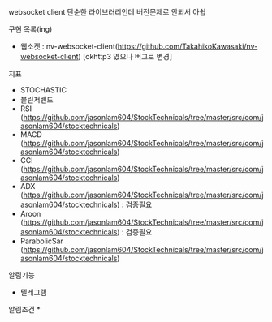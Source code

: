 websocket client 단순한 라이브러리인데 버전문제로 안되서 아쉽


구현 목록(ing)
* 웹소켓 : nv-websocket-client(https://github.com/TakahikoKawasaki/nv-websocket-client)  [okhttp3 였으나 버그로 변경]  

지표
* STOCHASTIC
* 볼린저밴드
* RSI (https://github.com/jasonlam604/StockTechnicals/tree/master/src/com/jasonlam604/stocktechnicals)
* MACD (https://github.com/jasonlam604/StockTechnicals/tree/master/src/com/jasonlam604/stocktechnicals)
* CCI (https://github.com/jasonlam604/StockTechnicals/tree/master/src/com/jasonlam604/stocktechnicals)
* ADX (https://github.com/jasonlam604/StockTechnicals/tree/master/src/com/jasonlam604/stocktechnicals) : 검증필요
* Aroon (https://github.com/jasonlam604/StockTechnicals/tree/master/src/com/jasonlam604/stocktechnicals) : 검증필요
* ParabolicSar (https://github.com/jasonlam604/StockTechnicals/tree/master/src/com/jasonlam604/stocktechnicals)

알림기능
* 텔레그램

알림조건
*  